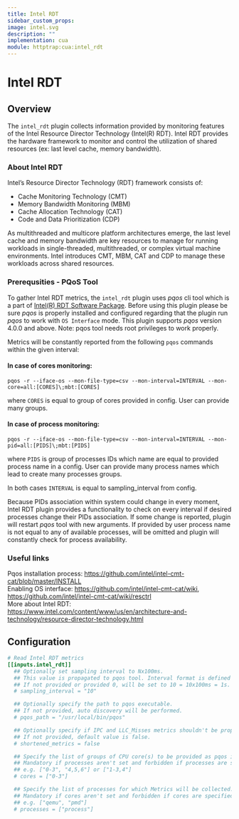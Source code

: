 ```yaml
---
title: Intel RDT
sidebar_custom_props:
image: intel.svg
description: ""
implementation: cua
module: httptrap:cua:intel_rdt
---
```


# Intel RDT

## Overview

The `intel_rdt` plugin collects information provided by monitoring features of
the Intel Resource Director Technology (Intel(R) RDT). Intel RDT provides the hardware framework to monitor
and control the utilization of shared resources (ex: last level cache, memory bandwidth).

### About Intel RDT

Intel’s Resource Director Technology (RDT) framework consists of:

- Cache Monitoring Technology (CMT)
- Memory Bandwidth Monitoring (MBM)
- Cache Allocation Technology (CAT)
- Code and Data Prioritization (CDP)

As multithreaded and multicore platform architectures emerge, the last level cache and
memory bandwidth are key resources to manage for running workloads in single-threaded,
multithreaded, or complex virtual machine environments. Intel introduces CMT, MBM, CAT
and CDP to manage these workloads across shared resources.

### Prerequsities - PQoS Tool

To gather Intel RDT metrics, the `intel_rdt` plugin uses _pqos_ cli tool which is a
part of [Intel(R) RDT Software Package](https://github.com/intel/intel-cmt-cat).
Before using this plugin please be sure _pqos_ is properly installed and configured regarding that the plugin
run _pqos_ to work with `OS Interface` mode. This plugin supports _pqos_ version 4.0.0 and above.
Note: pqos tool needs root privileges to work properly.

Metrics will be constantly reported from the following `pqos` commands within the given interval:

#### In case of cores monitoring:

```
pqos -r --iface-os --mon-file-type=csv --mon-interval=INTERVAL --mon-core=all:[CORES]\;mbt:[CORES]
```

where `CORES` is equal to group of cores provided in config. User can provide many groups.

#### In case of process monitoring:

```
pqos -r --iface-os --mon-file-type=csv --mon-interval=INTERVAL --mon-pid=all:[PIDS]\;mbt:[PIDS]
```

where `PIDS` is group of processes IDs which name are equal to provided process name in a config.
User can provide many process names which lead to create many processes groups.

In both cases `INTERVAL` is equal to sampling_interval from config.

Because PIDs association within system could change in every moment, Intel RDT plugin provides a
functionality to check on every interval if desired processes change their PIDs association.
If some change is reported, plugin will restart _pqos_ tool with new arguments. If provided by user
process name is not equal to any of available processes, will be omitted and plugin will constantly
check for process availability.

### Useful links

Pqos installation process: https://github.com/intel/intel-cmt-cat/blob/master/INSTALL  
Enabling OS interface: https://github.com/intel/intel-cmt-cat/wiki, https://github.com/intel/intel-cmt-cat/wiki/resctrl  
More about Intel RDT: https://www.intel.com/content/www/us/en/architecture-and-technology/resource-director-technology.html

## Configuration

```toml
# Read Intel RDT metrics
[[inputs.intel_rdt]]
  ## Optionally set sampling interval to Nx100ms.
  ## This value is propagated to pqos tool. Interval format is defined by pqos itself.
  ## If not provided or provided 0, will be set to 10 = 10x100ms = 1s.
  # sampling_interval = "10"

  ## Optionally specify the path to pqos executable.
  ## If not provided, auto discovery will be performed.
  # pqos_path = "/usr/local/bin/pqos"

  ## Optionally specify if IPC and LLC_Misses metrics shouldn't be propagated.
  ## If not provided, default value is false.
  # shortened_metrics = false

  ## Specify the list of groups of CPU core(s) to be provided as pqos input.
  ## Mandatory if processes aren't set and forbidden if processes are specified.
  ## e.g. ["0-3", "4,5,6"] or ["1-3,4"]
  # cores = ["0-3"]

  ## Specify the list of processes for which Metrics will be collected.
  ## Mandatory if cores aren't set and forbidden if cores are specified.
  ## e.g. ["qemu", "pmd"]
  # processes = ["process"]
```
